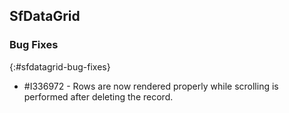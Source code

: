 ## SfDataGrid

### Bug Fixes
{:#sfdatagrid-bug-fixes}

* \#I336972 - Rows are now rendered properly while scrolling is performed after deleting the record.